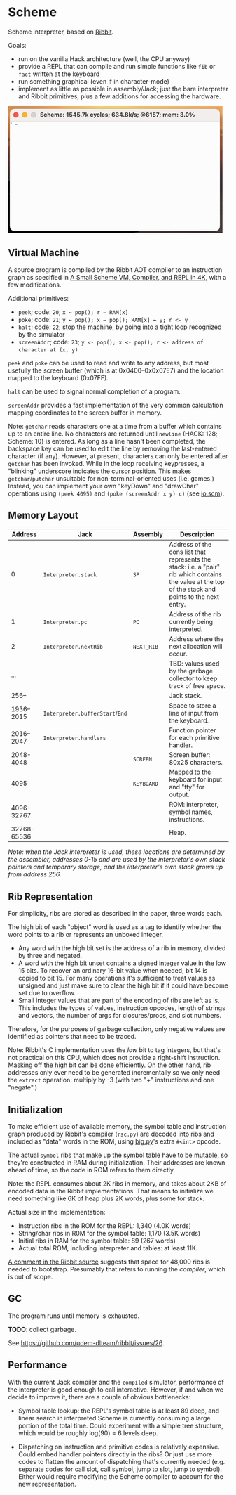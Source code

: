 # Scheme

Scheme interpreter, based on [Ribbit](https://github.com/udem-dlteam/ribbit/).

Goals:
- run on the vanilla Hack architecture (well, the CPU anyway)
- provide a REPL that can compile and run simple functions like `fib` or `fact` written at the
  keyboard
- run something graphical (even if in character-mode)
- implement as little as possible in assembly/Jack; just the bare interpreter and Ribbit primitives,
  plus a few additions for accessing the hardware.

![evaluating (+ 1 2)](capture.gif)


## Virtual Machine

A source program is compiled by the Ribbit AOT compiler to an instruction graph as specified in
[A Small Scheme VM, Compiler, and REPL in 4K](http://www.iro.umontreal.ca/~feeley/papers/YvonFeeleyVMIL21.pdf),
with a few modifications.

Additional primitives:
- `peek`; code: `20`; `x ← pop(); r ← RAM[x]`
- `poke`; code: `21`; `y ← pop(); x ← pop(); RAM[x] ← y; r <- y`
- `halt`; code: `22`; stop the machine, by going into a tight loop recognized by the simulator
- `screenAddr`; code: `23`; `y <- pop(); x <- pop(); r <- address of character at (x, y)`

`peek` and `poke` can be used to read and write to any address, but most usefully the screen buffer
(which is at 0x0400–0x0x07E7) and the location mapped to the keyboard (0x07FF).

`halt` can be used to signal normal completion of a program.

`screenAddr` provides a fast implementation of the very common calculation mapping coordinates
to the screen buffer in memory.

Note: `getchar` reads characters one at a time from a buffer which contains up to an entire line.
No characters are returned until `newline` (HACK: 128; Scheme: 10) is entered. As long as a line
hasn't been completed, the backspace key can be used to edit the line by removing the last-entered
character (if any).
However, at present, characters can only be entered after `getchar` has been invoked. While in the
loop receiving keypresses, a "blinking" underscore indicates the cursor position.
This makes `getchar`/`putchar` unsuitable for non-terminal-oriented uses (i.e. games.) Instead, you
can implement your own "keyDown" and "drawChar" operations using `(peek 4095)` and
`(poke (screenAddr x y) c)` (see [io.scm](io.scm)).


## Memory Layout

| Address | Jack                            | Assembly | Description |
|---------|----------------------------------|----------|-------------|
| 0       | `Interpreter.stack`       | `SP`       | Address of the cons list that represents the stack: i.e. a "pair" rib which contains the value at the top of the stack and points to the next entry.                   |
| 1       | `Interpreter.pc`          | `PC`       | Address of the rib currently being interpreted.   |
| 2       | `Interpreter.nextRib`     | `NEXT_RIB` | Address where the next allocation will occur.     |
| ...     |                                  |          | TBD: values used by the garbage collector to keep track of free space. |
| 256–    |                                  |          | Jack stack.                                       |
| 1936–2015 | `Interpreter.bufferStart`/`End` |  | Space to store a line of input from the keyboard. |
| 2016–2047 | `Interpreter.handlers`  |          | Function pointer for each primitive handler.      |
| 2048-4048 |                                | `SCREEN` | Screen buffer: 80x25 characters.                  |
| 4095      |                                | `KEYBOARD` | Mapped to the keyboard for input and "tty" for output. |
| 4096–32767 |                               |          | ROM: interpreter, symbol names, instructions.     |
| 32768–65536 |                              |          | Heap.                                             |

*Note: when the Jack interpreter is used, these locations are determined by the assembler,
addresses 0-15 and are used by the interpreter's own stack pointers and temporary storage, and the
interpreter's own stack grows up from address 256.*


## Rib Representation

For simplicity, ribs are stored as described in the paper, three words each.

The high bit of each "object" word is used as a tag to identify whether the word points to a rib
or represents an unboxed integer.
- Any word with the high bit set is the address of a rib in memory, divided by three and negated.
- A word with the high bit unset contains a signed integer value in the low 15 bits. To recover an
    ordinary 16-bit value when needed, bit 14 is copied to bit 15. For many operations it's
    sufficient to treat values as unsigned and just make sure to clear the high bit if it could
    have become set due to overflow.
- Small integer values that are part of the encoding of ribs are left as is. This includes the
    types of values, instruction opcodes, length of strings and vectors, the number of args for
    closures/procs, and slot numbers.

Therefore, for the purposes of garbage collection, only negative values are identified as pointers
that need to be traced.

Note: Ribbit's C implementation uses the *low* bit to tag integers, but that's not practical on this
CPU, which does not provide a right-shift instruction. Masking off the high bit can be done efficiently.
On the other hand, rib addresses only ever need to be generated incrementally so we only need the
`extract` operation: multiply by -3 (with two "+" instructions and one "negate".)


## Initialization

To make efficient use of available memory, the symbol table and instruction graph produced by
Ribbit's compiler (`rsc.py`) are decoded into ribs and included as "data" words in the ROM, using
[big.py](../big.py)'s extra `#<int>` opcode.

The actual `symbol` ribs that make up the symbol table have to be mutable, so they're constructed
in RAM during initialization. Their addresses are known ahead of time, so the code in ROM refers to
them directly.

Note: the REPL consumes about 2K ribs in memory, and takes about 2KB of encoded data in the Ribbit
implementations. That means to initialize we need something like 6K of heap plus 2K words, plus
some for stack.

Actual size in the implementation:
- Instruction ribs in the ROM for the REPL: 1,340 (4.0K words)
- String/char ribs in R0M for the symbol table: 1,170 (3.5K words)
- Initial ribs in RAM for the symbol table: 89 (267 words)
- Actual total ROM, including interpreter and tables: at least 11K.


[A comment in the Ribbit source](https://github.com/udem-dlteam/ribbit/blob/dev/src/host/c/rvm.c#L207)
suggests that space for 48,000 ribs is needed to bootstrap. Presumably that refers to running the
*compiler*, which is out of scope.


## GC

The program runs until memory is exhausted.

**TODO**: collect garbage.

See https://github.com/udem-dlteam/ribbit/issues/26.


## Performance

With the current Jack compiler and the `compiled` simulator, performance of the interpreter is good
enough to call interactive. However, if and when we decide to improve it, there are a couple of
obvious bottlenecks:

- Symbol table lookup: the REPL's symbol table is at least 89 deep, and linear search in interpreted
  Scheme is currently consuming a large portion of the total time. Could experiment with a simple tree
  structure, which would be roughly log(90) = 6 levels deep.

- Dispatching on instruction and primitive codes is relatively expensive. Could embed handler pointers
  directly in the ribs? Or just use more codes to flatten the amount of dispatching that's currently
  needed (e.g. separate codes for call slot, call symbol, jump to slot, jump to symbol). Either would
  require modifying the Scheme compiler to account for the new representation.
